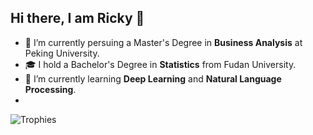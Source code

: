 ## Hi there, I am Ricky 👋

- 🔭 I’m currently persuing a Master's Degree in **Business Analysis** at Peking University.
- 🎓 I hold a Bachelor's Degree in **Statistics** from Fudan University.
- 🌱 I’m currently learning **Deep Learning** and **Natural Language Processing**.
- 
![Trophies](https://github-profile-trophy.vercel.app/?username=linmuqian&theme=radical)

<!--
**linmuqian/linmuqian** is a ✨ _special_ ✨ repository because its `README.md` (this file) appears on your GitHub profile.

Here are some ideas to get you started:

- 🔭 I’m currently working on ...
- 🌱 I’m currently learning ...
- 👯 I’m looking to collaborate on ...
- 🤔 I’m looking for help with ...
- 💬 Ask me about ...
- 📫 How to reach me: ...
- 😄 Pronouns: ...
- ⚡ Fun fact: ...
-->
